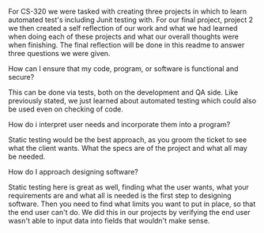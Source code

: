 For CS-320 we were tasked with creating three projects in which to learn automated test's including Junit testing with. For our final project, project 2 we then created a self reflection of our work and what we had learned when doing each of these projects and what our overall thoughts were when finishing. The final reflection will be done in this readme to answer three questions we were given.

How can I ensure that my code, program, or software is functional and secure?

This can be done via tests, both on the development and QA side. Like previously stated, we just learned about automated testing which could also be used even on checking of code.

How do i interpret user needs and incorporate them into a program?

Static testing would be the best approach, as you groom the ticket to see what the client wants. What the specs are of the project and what all may be needed.

How do I approach designing software?

Static testing here is great as well, finding what the user wants, what your requirements are and what all is needed is the first step to designing software.
Then you need to find what limits you want to put in place, so that the end user can't do. We did this in our projects by verifying the end user wasn't able to input data into fields that wouldn't make sense.
